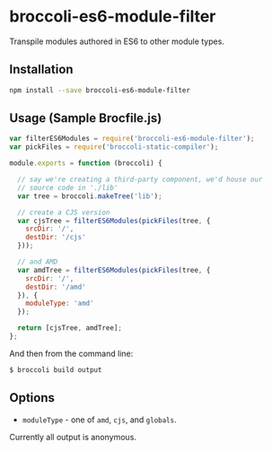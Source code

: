 broccoli-es6-module-filter
==========================

Transpile modules authored in ES6 to other module types.

Installation
------------

```sh
npm install --save broccoli-es6-module-filter
```

Usage (Sample Brocfile.js)
--------------------------

```js
var filterES6Modules = require('broccoli-es6-module-filter');
var pickFiles = require('broccoli-static-compiler');

module.exports = function (broccoli) {

  // say we're creating a third-party component, we'd house our
  // source code in './lib'
  var tree = broccoli.makeTree('lib');

  // create a CJS version
  var cjsTree = filterES6Modules(pickFiles(tree, {
    srcDir: '/',
    destDir: '/cjs'
  }));

  // and AMD
  var amdTree = filterES6Modules(pickFiles(tree, {
    srcDir: '/',
    destDir: '/amd'
  }), {
    moduleType: 'amd'
  });

  return [cjsTree, amdTree];
};
```

And then from the command line:

```sh
$ broccoli build output
```

Options
-------

- `moduleType` - one of `amd`, `cjs`, and `globals`.

Currently all output is anonymous.

